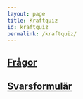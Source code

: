 ```yaml
---
layout: page
title: Kraftquiz
id: kraftquiz
permalink: /kraftquiz/
---
```


## [Frågor](/imgs/fa-lager/Force_concept_inventory.pdf)

## [Svarsformulär](https://forms.gle/HfxerpdqrvUPDbAy5)